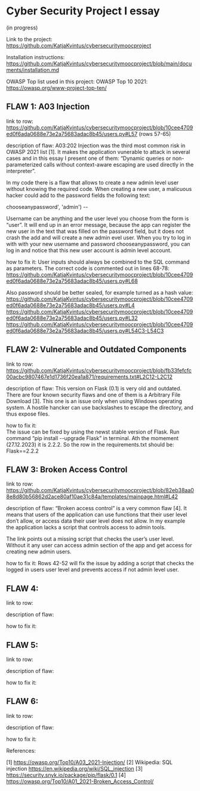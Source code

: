 
# Cyber Security Project I essay
(in progress)

Link to the project:
https://github.com/KatjaKvintus/cybersecuritymoocproject 

Installation instructions: 
https://github.com/KatjaKvintus/cybersecuritymoocproject/blob/main/documents/installation.md 

OWASP Top list used in this project: 
OWASP Top 10 2021: https://owasp.org/www-project-top-ten/



## FLAW 1: A03 Injection 

link to row: https://github.com/KatjaKvintus/cybersecuritymoocproject/blob/10cee4709ed0f6ada0688e73e2a75683adac8b45/users.py#L57 
(rows 57-65)

description of flaw: 
A03:202 Injection was the third most common risk in OWASP 2021 list [1]. It makes the application vunerable to attack in several cases and in this essay I present one of them: “Dynamic queries or non-parameterized calls without context-aware escaping are used directly in the interpreter”.

In my code there is a flaw that allows to create a new admin level user without knowing the required code. When creating a new user, a malicuous hacker could add to the password fields the following text:

chooseanypassword', 'admin') --

Username can be anything and the user level you choose from the form is “user”. It will end up in an error message, because the app can register the new user in the text that was filled on the password field, but it does not crash the add and will create a new admin evel user. When you try to log in with with your new username and password chooseanypassword, you can log in and notice that this new user account is admin level account. 

how to fix it: 
User inputs should always be combined to the SQL command as parameters. The correct code is commented out in lines 68-78: https://github.com/KatjaKvintus/cybersecuritymoocproject/blob/10cee4709ed0f6ada0688e73e2a75683adac8b45/users.py#L68 

Also password should be better sealed, for example turned as a hash value:
https://github.com/KatjaKvintus/cybersecuritymoocproject/blob/10cee4709ed0f6ada0688e73e2a75683adac8b45/users.py#L4
https://github.com/KatjaKvintus/cybersecuritymoocproject/blob/10cee4709ed0f6ada0688e73e2a75683adac8b45/users.py#L32 
https://github.com/KatjaKvintus/cybersecuritymoocproject/blob/10cee4709ed0f6ada0688e73e2a75683adac8b45/users.py#L54C3-L54C3 


## FLAW 2: Vulnerable and Outdated Components 
link to row: https://github.com/KatjaKvintus/cybersecuritymoocproject/blob/fb33fefcfc00acbc9807467e1d1736f20ea1a871/requirements.txt#L2C12-L2C12 

description of flaw: 
This version on Flask (0.1) is very old and outdated. There are four known security flaws and one of them is a Arbitrary File Download [3]. This one is an issue only when using Windows operating system. A hostile hancker can use backslashes to escape the directory, and thus expose files. 

how to fix it:  
The issue can be fixed by using the newst stable version of Flask. Run command “pip install --upgrade Flask” in terminal. Ath the momement (27.12.2023) it is 2.2.2. So the row in the requirements.txt should be:
Flask==2.2.2


## FLAW 3: Broken Access Control

link to row:
https://github.com/KatjaKvintus/cybersecuritymoocproject/blob/82eb38aa08e8d80b56862d2ace80af10ae31c84a/templates/mainpage.html#L42 

description of flaw:
“Broken access control” is a very common flaw [4]. It means that users of the application can use functions that their user level don’t allow, or access data their user level does not allow. In my example the application lacks a script that controls access to admin tools.

The link points out a missing script that checks the user’s user level. Without it any user can access admin section of the app and get access for creating new admin users. 

how to fix it: 
Rows 42-52 will fix the issue by adding a script that checks the logged in users user level and prevents access if not admin level user. 



## FLAW 4:

link to row:


description of flaw:


how to fix it: 




## FLAW 5:

link to row:


description of flaw:


how to fix it: 




## FLAW 6:

link to row:


description of flaw:


how to fix it: 



References:

[1] https://owasp.org/Top10/A03_2021-Injection/ 
[2] Wikipedia: SQL injection https://en.wikipedia.org/wiki/SQL_injection 
[3] https://security.snyk.io/package/pip/flask/0.1 
[4] https://owasp.org/Top10/A01_2021-Broken_Access_Control/ 

